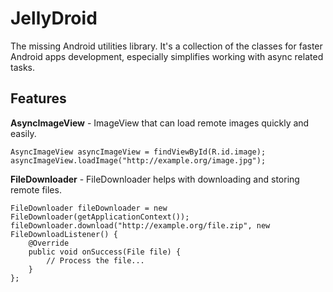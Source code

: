 JellyDroid
==========

The missing Android utilities library. It's a collection of the classes for faster Android apps development, especially simplifies working with async related tasks.

Features
--------
**AsyncImageView** - ImageView that can load remote images quickly and easily.

    AsyncImageView asyncImageView = findViewById(R.id.image);
    asyncImageView.loadImage("http://example.org/image.jpg");


**FileDownloader** - FileDownloader helps with downloading and storing remote files.

    FileDownloader fileDownloader = new FileDownloader(getApplicationContext());
    fileDownloader.download("http://example.org/file.zip", new FileDownloadListener() {
        @Override
        public void onSuccess(File file) {
            // Process the file...
        }
    };
